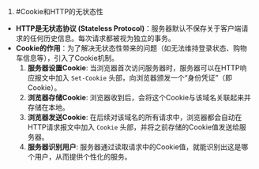 1. #Cookie和HTTP的无状态性 
*   **HTTP是无状态协议 (Stateless Protocol)**：服务器默认不保存关于客户端请求的任何历史信息。每次请求都被视为独立的事务。
*   **Cookie的作用**：为了解决无状态性带来的问题（如无法维持登录状态、购物车信息等），引入了Cookie机制。
    1.  **服务器设置Cookie**: 当浏览器首次访问服务器时，服务器可以在HTTP响应报文中加入 `Set-Cookie` 头部，向浏览器颁发一个“身份凭证”（即Cookie）。
    2.  **浏览器存储Cookie**: 浏览器收到后，会将这个Cookie与该域名关联起来并存储在本地。
    3.  **浏览器发送Cookie**: 在后续对该域名的所有请求中，浏览器都会自动在HTTP请求报文中加入 `Cookie` 头部，并将之前存储的Cookie值发送给服务器。
    4.  **服务器识别用户**: 服务器通过读取请求中的Cookie值，就能识别出这是哪个用户，从而提供个性化的服务。